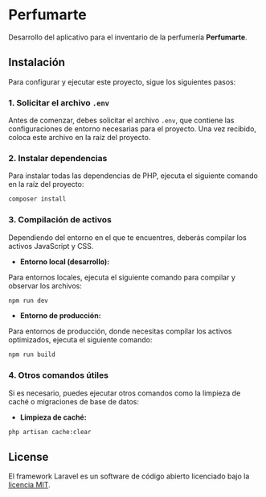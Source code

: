 # Perfumarte

Desarrollo del aplicativo para el inventario de la perfumería **Perfumarte**.

## Instalación

Para configurar y ejecutar este proyecto, sigue los siguientes pasos:

### 1. Solicitar el archivo `.env`

Antes de comenzar, debes solicitar el archivo `.env`, que contiene las configuraciones de entorno necesarias para el proyecto. Una vez recibido, coloca este archivo en la raíz del proyecto.

### 2. Instalar dependencias

Para instalar todas las dependencias de PHP, ejecuta el siguiente comando en la raíz del proyecto:

```bash
composer install
```

### 3. Compilación de activos

Dependiendo del entorno en el que te encuentres, deberás compilar los activos JavaScript y CSS.

- **Entorno local (desarrollo):**

Para entornos locales, ejecuta el siguiente comando para compilar y observar los archivos:

```bash
npm run dev
```

- **Entorno de producción:**

Para entornos de producción, donde necesitas compilar los activos optimizados, ejecuta el siguiente comando:

```bash
npm run build
```

### 4. Otros comandos útiles

Si es necesario, puedes ejecutar otros comandos como la limpieza de caché o migraciones de base de datos:

- **Limpieza de caché:**

```bash
php artisan cache:clear
```

## License

El framework Laravel es un software de código abierto licenciado bajo la [licencia MIT](https://opensource.org/licenses/MIT).